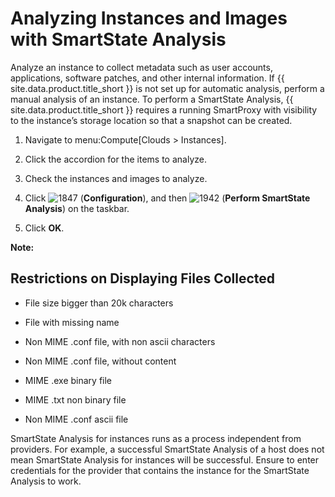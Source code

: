# Analyzing Instances and Images with SmartState Analysis

Analyze an instance to collect metadata such as user accounts,
applications, software patches, and other internal information. If
{{ site.data.product.title_short }} is not set up for automatic analysis, perform a manual
analysis of an instance. To perform a SmartState Analysis,
{{ site.data.product.title_short }} requires a running SmartProxy with visibility to the
instance’s storage location so that a snapshot can be created.

1.  Navigate to menu:Compute\[Clouds \> Instances\].

2.  Click the accordion for the items to analyze.

3.  Check the instances and images to analyze.

4.  Click ![1847](../images/1847.png) (**Configuration**), and then
    ![1942](../images/1942.png) (**Perform SmartState Analysis**) on the
    taskbar.

5.  Click **OK**.

**Note:**

## Restrictions on Displaying Files Collected

  - File size bigger than 20k characters

  - File with missing name

  - Non MIME .conf file, with non ascii characters

  - Non MIME .conf file, without content

  - MIME .exe binary file

<!-- end list -->

  - MIME .txt non binary file

  - Non MIME .conf ascii file

<div class="important">

SmartState Analysis for instances runs as a process independent from
providers. For example, a successful SmartState Analysis of a host does
not mean SmartState Analysis for instances will be successful. Ensure to
enter credentials for the provider that contains the instance for the
SmartState Analysis to work.

</div>
